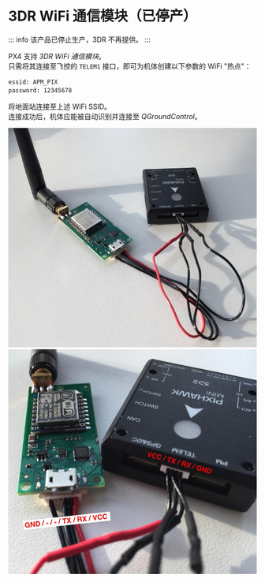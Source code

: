 # 3DR WiFi 通信模块（已停产）

::: info
该产品已停止生产，3DR 不再提供。
:::

PX4 支持 _3DR WiFi 通信模块_。  
只需将其连接至飞控的 `TELEM1` 接口，即可为机体创建以下参数的 WiFi "热点"：

```sh
essid: APM_PIX
password: 12345678
```

将地面站连接至上述 WiFi SSID。  
连接成功后，机体应能被自动识别并连接至 _QGroundControl_。

![3DR Wifi Telemetry Radio 1](../../assets/hardware/telemetry/3dr_telemetry_wifi_1.jpg)
![3DR Wifi Telemetry Radio 2](../../assets/hardware/telemetry/3dr_telemetry_wifi_2.jpg)